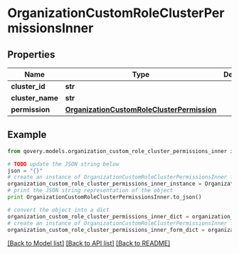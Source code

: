 # OrganizationCustomRoleClusterPermissionsInner


## Properties

Name | Type | Description | Notes
------------ | ------------- | ------------- | -------------
**cluster_id** | **str** |  | [optional] 
**cluster_name** | **str** |  | [optional] 
**permission** | [**OrganizationCustomRoleClusterPermission**](OrganizationCustomRoleClusterPermission.md) |  | [optional] 

## Example

```python
from qovery.models.organization_custom_role_cluster_permissions_inner import OrganizationCustomRoleClusterPermissionsInner

# TODO update the JSON string below
json = "{}"
# create an instance of OrganizationCustomRoleClusterPermissionsInner from a JSON string
organization_custom_role_cluster_permissions_inner_instance = OrganizationCustomRoleClusterPermissionsInner.from_json(json)
# print the JSON string representation of the object
print OrganizationCustomRoleClusterPermissionsInner.to_json()

# convert the object into a dict
organization_custom_role_cluster_permissions_inner_dict = organization_custom_role_cluster_permissions_inner_instance.to_dict()
# create an instance of OrganizationCustomRoleClusterPermissionsInner from a dict
organization_custom_role_cluster_permissions_inner_form_dict = organization_custom_role_cluster_permissions_inner.from_dict(organization_custom_role_cluster_permissions_inner_dict)
```
[[Back to Model list]](../README.md#documentation-for-models) [[Back to API list]](../README.md#documentation-for-api-endpoints) [[Back to README]](../README.md)


